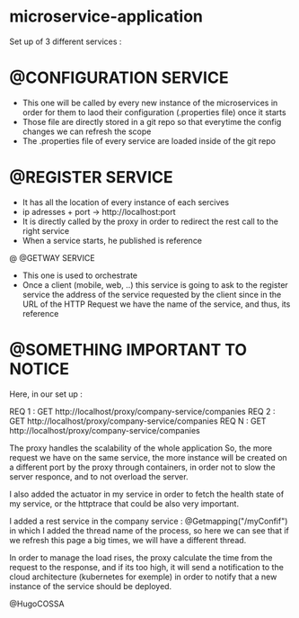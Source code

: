 # microservice-application

Set up of 3 different services :

# @CONFIGURATION SERVICE

- This one will be called by every new instance of the microservices
in order for them to laod their configuration (.properties file) once it starts
- Those file are directly stored in a git repo so that everytime the config 
changes we can refresh the scope
- The .properties file of every service are loaded inside of the git repo

# @REGISTER SERVICE

- It has all the location of every instance of each sercives 
- ip adresses + port -> http://localhost:port
- It is directly called by the proxy in order to redirect the rest call to the right service
- When a service starts, he published is reference

@ @GETWAY SERVICE

- This one is used to orchestrate 
- Once a client (mobile, web, ..) this service is going to ask to the register service the address
of the service requested by the client since in the URL of the HTTP Request we have the name of 
the service, and thus, its reference

# @SOMETHING IMPORTANT TO NOTICE

Here, in our set up :

REQ 1 : GET http://localhost/proxy/company-service/companies
REQ 2 : GET http://localhost/proxy/company-service/companies
REQ N : GET http://localhost/proxy/company-service/companies

The proxy handles the scalability of the whole application
So, the more request we have on the same service, the more instance will be created on a different port
by the proxy through containers, in order not to slow the server responce, and to not overload the server.

I also added the actuator in my service in order to fetch the health state of my service, or the httptrace
that could be also very important.

I added a rest service in the company service : @Getmapping("/myConfif")
in which I added the thread name of the process, so here we can see that if we refresh this page a big 
times, we will have a different thread.

In order to manage the load rises, the proxy calculate the time from the request to the response, and if its
too high, it will send a notification to the cloud architecture (kubernetes for exemple) in order to notify
that a new instance of the service should be deployed.

@HugoCOSSA





